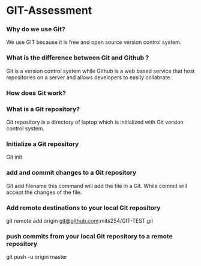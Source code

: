 # GIT-Assessment

<h3> Why do we use Git? </h3>

We use GIT because it is free and open source version control system. 

<h3> What is the difference between Git and Github ? </h3>
 
Git is a version control system while Github is a web based service that host repositories on a server and allows developers to easily collabrate.

<h3> How does Git work? </h3>

<h3> What is a Git repository? </h3>

Git repository is a directory of laptop which is initialized with Git version control system.

<h3> Initialize a Git repository </h3>

Git init

<h3> add and commit changes to a Git repository </h3>

Git add filename 
this command will add the file in a Git. While commit will accept the changes of the file.

<h3> Add remote destinations to your local Git repository </h3>

git remote add origin git@github.com:mits254/GIT-TEST.git

<h3> push commits from your local Git repository to a remote repository </h3>

git push -u origin master
